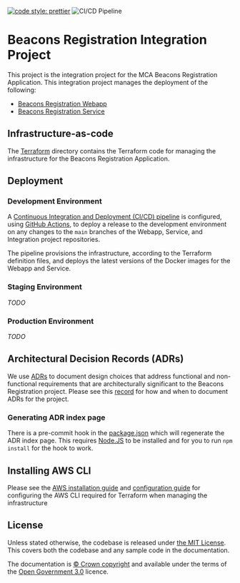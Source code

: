 [![code style: prettier](https://img.shields.io/badge/code_style-prettier-ff69b4.svg?style=flat-square)](https://github.com/prettier/prettier)
![CI/CD Pipeline](https://github.com/mcagov/beacons-integration/workflows/CI/CD%20Pipeline/badge.svg)

# Beacons Registration Integration Project

This project is the integration project for the MCA Beacons Registration Application. This integration project manages the deployment of the following:

- [Beacons Registration Webapp](https://github.com/mcagov/beacons-webapp)
- [Beacons Registration Service](https://github.com/mcagov/beacons-service)

## Infrastructure-as-code

The [Terraform](./terraform) directory contains the Terraform code for managing the infrastructure for the Beacons Registration Application.

## Deployment

### Development Environment

A [Continuous Integration and Deployment (CI/CD) pipeline](./.github/workflows/main.yml) is configured, using [GitHub Actions](https://docs.github.com/en/actions), to deploy a release to the development environment on any changes to the `main` branches of the Webapp, Service, and Integration project repositories.

The pipeline provisions the infrastructure, according to the Terraform definition files, and deploys the latest versions of the Docker images for the Webapp and Service.

### Staging Environment

_TODO_

### Production Environment

_TODO_

## Architectural Decision Records (ADRs)

We use [ADRs](./docs/adr) to document design choices that address functional and non-functional requirements that are architecturally significant to the Beacons Registration project. Please see this [record](docs/adr/0003-2021-02-24-when-to-adr.md) for how and when to document ADRs for the project.

### Generating ADR index page

There is a pre-commit hook in the [package.json](./package.json) which will regenerate the ADR index page. This requires [Node.JS](https://nodejs.org/en/) to be installed and for you to run `npm install` for the hook to work.

## Installing AWS CLI

Please see the [AWS installation guide](https://docs.aws.amazon.com/cli/latest/userguide/install-cliv2.html) and [configuration guide](https://docs.aws.amazon.com/cli/latest/userguide/cli-configure-quickstart.html) for configuring the AWS CLI required for Terraform when managing the infrastructure

## License

Unless stated otherwise, the codebase is released under [the MIT License][mit].
This covers both the codebase and any sample code in the documentation.

The documentation is [&copy; Crown copyright][copyright] and available under the terms
of the [Open Government 3.0][ogl] licence.

[mit]: LICENCE
[copyright]: http://www.nationalarchives.gov.uk/information-management/re-using-public-sector-information/uk-government-licensing-framework/crown-copyright/
[ogl]: http://www.nationalarchives.gov.uk/doc/open-government-licence/version/3/
